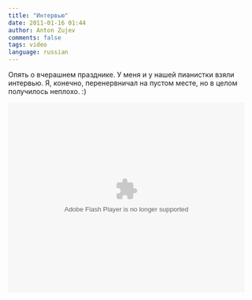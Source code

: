 ```yaml
---
title: "Интервью"
date: 2011-01-16 01:44
author: Anton Zujev
comments: false
tags: video 
language: russian
---
```


Опять о вчерашнем празднике. У меня и у нашей пианистки взяли интервью. Я, конечно, перенервничал на пустом месте, но в целом получилось неплохо. :)

<div class="video-container">
	<object classid="clsid:d27cdb6e-ae6d-11cf-96b8-444553540000" codebase="http://download.macromedia.com/pub/shockwave/cabs/flash/swflash.cab#version=6,0,40,0" height="385" width="480"><param name="allowFullScreen" value="true"><param name="allowscriptaccess" value="always"><param name="src" value="http://static.piter.tv/flex/is_player.swf?configType=2&amp;mediaItemId=4348&amp;mediaItemUrl=http%3A//piter.tv/player/%3FvideoSourceId%3D4348&amp;mediaItemThumbnail=http%3A//static.piter.tv/images/video_preview/M39aJinWJG8I2P8IrfuCE1R6RYFtMqwD.jpg&amp;mediaLink=http%3A//piter.tv/video/3122&amp;mediaItemLive=false&amp;autoPlay=false&amp;mediaItemTitle=%D0%9F%D0%B5%D1%80%D0%B5%D1%85%D0%BE%D0%B4%D0%B8%D0%BC%20%D0%BD%D0%B0%20%D1%81%D0%B2%D0%B5%D1%82%D0%BB%D1%83%D1%8E%20%D1%81%D1%82%D0%BE%D1%80%D0%BE%D0%BD%D1%83%2E%20%D0%92%20%D0%9F%D0%B5%D1%82%D0%B5%D1%80%D0%B1%D1%83%D1%80%D0%B3%D0%B5%20%D0%B2%D1%81%D0%BF%D0%BE%D0%BC%D0%B8%D0%BD%D0%B0%D0%BB%D0%B8%20%D1%88%D0%B2%D0%B5%D0%B4%D1%81%D0%BA%D1%83%D1%8E%20%D0%A1%D0%B2%D1%8F%D1%82%D1%83%D1%8E%20%D0%9B%D1%8E%D1%81%D0%B8%D1%8E"><param name="allowfullscreen" value="true"><embed type="application/x-shockwave-flash" width="480" height="385" src="http://static.piter.tv/flex/is_player.swf?configType=2&amp;mediaItemId=4348&amp;mediaItemUrl=http%3A//piter.tv/player/%3FvideoSourceId%3D4348&amp;mediaItemThumbnail=http%3A//static.piter.tv/images/video_preview/M39aJinWJG8I2P8IrfuCE1R6RYFtMqwD.jpg&amp;mediaLink=http%3A//piter.tv/video/3122&amp;mediaItemLive=false&amp;autoPlay=false&amp;mediaItemTitle=%D0%9F%D0%B5%D1%80%D0%B5%D1%85%D0%BE%D0%B4%D0%B8%D0%BC%20%D0%BD%D0%B0%20%D1%81%D0%B2%D0%B5%D1%82%D0%BB%D1%83%D1%8E%20%D1%81%D1%82%D0%BE%D1%80%D0%BE%D0%BD%D1%83%2E%20%D0%92%20%D0%9F%D0%B5%D1%82%D0%B5%D1%80%D0%B1%D1%83%D1%80%D0%B3%D0%B5%20%D0%B2%D1%81%D0%BF%D0%BE%D0%BC%D0%B8%D0%BD%D0%B0%D0%BB%D0%B8%20%D1%88%D0%B2%D0%B5%D0%B4%D1%81%D0%BA%D1%83%D1%8E%20%D0%A1%D0%B2%D1%8F%D1%82%D1%83%D1%8E%20%D0%9B%D1%8E%D1%81%D0%B8%D1%8E" allowscriptaccess="always" allowfullscreen="true"></embed></object>
</div>